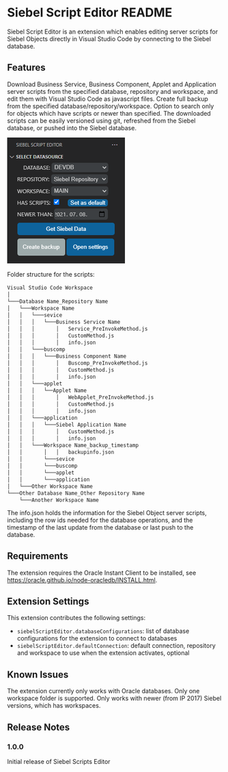 # Siebel Script Editor README

Siebel Script Editor is an extension which enables editing server scripts for Siebel Objects directly in Visual Studio Code by connecting to the Siebel database.

## Features

Download Business Service, Business Component, Applet and Application server scripts from the specified database, repository and workspace, and edit them with Visual Studio Code as javascript files.
Create full backup from the specified database/repository/workspace.
Option to search only for objects which have scripts or newer than specified.
The downloaded scripts can be easily versioned using git, refreshed from the Siebel database, or pushed into the Siebel database.

![Screenshot of the Siebel Script Editor](/features/extimg.png "Siebel Script Editor GUI")

Folder structure for the scripts:
```
Visual Studio Code Workspace   
│
└───Database Name_Repository Name
│   └───Workspace Name
│   │   └───sevice
│   │   │   └───Business Service Name
│   │   │       │   Service_PreInvokeMethod.js
│   │   │       │   CustomMethod.js
│   │   │       │   info.json
│   │   └───buscomp
│   │   │   └───Business Component Name
│   │   │       │   Buscomp_PreInvokeMethod.js
│   │   │       │   CustomMethod.js
│   │   │       │   info.json
│   │   └───applet
│   │   │   └──Applet Name
│   │   │       │   WebApplet_PreInvokeMethod.js
│   │   │       │   CustomMethod.js
│   │   │       │   info.json
│   │   └───application
│   │   │   └───Siebel Application Name
│   │   │       │   CustomMethod.js
│   │   │       │   info.json
│   │   └───Workspace Name_backup_timestamp
│   │       │   │   backupinfo.json
│   │       └───sevice
│   │       └───buscomp
│   │       └───applet
│   │       └───application
│   └───Other Workspace Name
└───Other Database Name_Other Repository Name
    └───Another Workspace Name
```

The info.json holds the information for the Siebel Object server scripts, including the row ids needed for the database operations, and the timestamp of the last update from the database or last push to the database.

## Requirements

The extension requires the Oracle Instant Client to be installed, see https://oracle.github.io/node-oracledb/INSTALL.html.

## Extension Settings

This extension contributes the following settings:

* `siebelScriptEditor.databaseConfigurations`: list of database configurations for the extension to connect to databases
* `siebelScriptEditor.defaultConnection`: default connection, repository and workspace to use when the extension activates, optional

## Known Issues

The extension currently only works with Oracle databases.
Only one workspace folder is supported.
Only works with newer (from IP 2017) Siebel versions, which has workspaces.

## Release Notes

### 1.0.0

Initial release of Siebel Scripts Editor